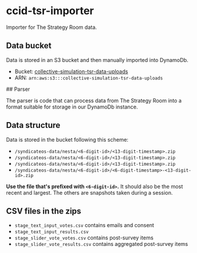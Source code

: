 # ccid-tsr-importer

Importer for The Strategy Room data.

## Data bucket

Data is stored in an S3 bucket and then manually imported into DynamoDb.

- Bucket: [collective-simulation-tsr-data-uploads](https://s3.console.aws.amazon.com/s3/buckets/collective-simulation-tsr-data-uploads?region=eu-west-2&tab=properties)
- ARN: `arn:aws:s3:::collective-simulation-tsr-data-uploads`

## Parser

The parser is code that can process data from The Strategy Room into a format suitable for storage in our DynamoDb instance.

## Data structure

Data is stored in the bucket following this scheme:

- `/syndicateos-data/nesta/<6-digit-id>/<13-digit-timestamp>.zip`
- `/syndicateos-data/nesta/<6-digit-id>/<13-digit-timestamp>.zip`
- `/syndicateos-data/nesta/<6-digit-id>/<13-digit-timestamp>.zip`
- `/syndicateos-data/nesta/<6-digit-id>/<6-digit-timestamp>-<13-digit-id>.zip`

**Use the file that's prefixed with `<6-digit-id>`.** It should also be the most recent and largest. The others are snapshots taken during a session.

## CSV files in the zips

- `stage_text_input_votes.csv` contains emails and consent
- `stage_text_input_results.csv`
- `stage_slider_vote_votes.csv` contains post-survey items
- `stage_slider_vote_results.csv` contains aggregated post-survey items
